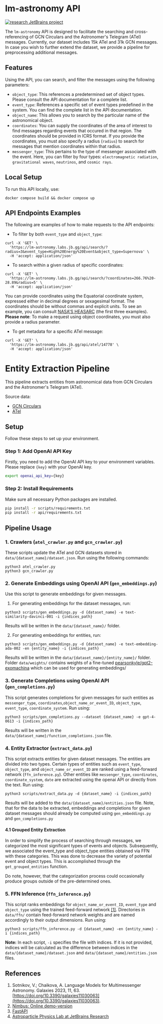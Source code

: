 # lm-astronomy API

[![research JetBrains project](https://jb.gg/badges/research.svg)](https://confluence.jetbrains.com/display/ALL/JetBrains+on+GitHub)

The `lm-astronomy` API is designed to facilitate the searching and cross-referencing of GCN Circulars and the Astronomer's Telegram (ATel) messages. Currently, our dataset includes 15k ATel and 31k GCN messages. In case you wish to further extend the dataset, we provide a pipeline for preprocessing additional messages.

## Features

Using the API, you can search, and filter the messages using the following parameters:

- `object_type`: This references a predetermined set of object types. Please consult the API documentation for a complete list.
- `event_type`: References a specific set of event types predefined in the system. You can find the complete list in the API documentation.
- `object_name`: This allows you to search by the particular name of the astronomical object.
- `coordinates`: You can supply the coordinates of the area of interest to find messages regarding events that occured in that region. The coordinates should be provided in ICRS format. If you provide the coordinates, you must also specify a radius (`radius`) to search for messages that mention coordinates within that radius.
- `messenger_type`: This pertains to the type of messenger associated with the event. Here, you can filter by four types: `electromagnetic radiation`, `gravitational waves`, `neutrinos`, and `cosmic rays`.

## Local Setup

To run this API locally, use:

```
docker compose build && docker compose up
```

## API Endpoints Examples

The following are examples of how to make requests to the API endpoints:

- To filter by both `event_type` and `object_type`:

```
curl -X 'GET' \
  'https://lm-astronomy.labs.jb.gg/api/search/?radius=3&event_type=High%20Energy%20Event&object_type=Supernova' \
  -H 'accept: application/json'
```

- To search within a given radius of specific coordinates:

```
curl -X 'GET' \
  'https://lm-astronomy.labs.jb.gg/api/search/?coordinates=266.76%20-28.89&radius=5' \
  -H 'accept: application/json'
```

You can provide coordinates using the Equatorial coordinate system, expressed either in decimal degrees or sexagesimal format. The coordinates should be without commas and explicit units. To see an example, you can consult [NASA'S HEASARC](https://heasarc.gsfc.nasa.gov/Tools/name_or_coordinates_help.html) (the first three examples).
**Please note**: To make a request using object coordinates, you must also provide a radius parameter.

- To get metadata for a specific ATel message:

```
curl -X 'GET' \
  'https://lm-astronomy.labs.jb.gg/api/atel/14778' \
  -H 'accept: application/json'
```

# Entity Extraction Pipeline

This pipeline extracts entities from astronomical data from GCN Circulars and the Astronomer's Telegram (ATel).

Source data:

- [GCN Circulars](https://gcn.gsfc.nasa.gov)
- [ATel](https://www.astronomerstelegram.org)

## Setup

Follow these steps to set up your environment.

### Step 1: Add OpenAI API Key

Firstly, you need to add the OpenAI API key to your environment variables.
Please replace `{key}` with your OpenAI key.

```sh
export openai_api_key={key}
```

### Step 2: Install Requirements

Make sure all necessary Python packages are installed.

```sh
pip install -r scripts/requirements.txt
pip install -r api/requirements.txt
```

## Pipeline Usage

### 1. Crawlers (`atel_crawler.py` and `gcn_crawler.py`)

These scripts update the ATel and GCN datasets stored in `data/{dataset_name}/dataset.json`. Run using the following
commands:

```
python3 atel_crawler.py
python3 gcn_crawler.py
```

### 2. Generate Embeddings using OpenAI API (`gen_embeddings.py`)

Use this script to generate embeddings for given messages.

1. For generating embeddings for the dataset messages, run:

```
python3 scripts/gen_embeddings.py -d {dataset_name} -e text-similarity-davinci-001 -i {indices_path}
```

Results will be written in the `data/{dataset_name}/` folder.

2. For generating embeddings for entities, run:

```
python3 scripts/gen_embeddings.py -d {dataset_name} -e text-embedding-ada-002 -en {entity_name} -i {indices_path}
```

Results will be written in the `data/{dataset_name}/{entity_name}/` folder.
Folder `data/weights/` contains weights of a
fine-tuned [pearsonkyle/gpt2-exomachina](https://huggingface.co/pearsonkyle/gpt2-exomachina) which can be used for
generating embeddings/

### 3. Generate Completions using OpenAI API (`gen_completions.py`)

This script generates completions for given messages for such entities
as `messenger_type`, `coordinates`,`object_name_or_event_ID`, `object_type`, `event_type`, `coordinate_system`. Run
using:

```
python3 scripts/gen_completions.py --dataset {dataset_name} -e gpt-4-0613 -i {indices_path}
```

Results will be written in the `data/{dataset_name}/function_completions.json` file.

### 4. Entity Extractor (`extract_data.py`)

This script extracts entities for given dataset messages. The entities are divided into two types. Certain types of
entities such as `event_type`, `object_type`, and `object_name_or_event_ID` are ranked using a feed-forward
network (`ffn_inference.py`). Other entities like `messenger_type`, `coordinates`, `coordinate_system`, `date` are
extracted using the openai API or directly from the text. Run using:

```
python3 scripts/extract_data.py -d {dataset_name} -i {indices_path}
```

Results will be added to the `data/{dataset_name}/entities.json` file.
Note, that for the data to be extracted, embeddings and completions for given dataset messages should already be
computed using `gen_embeddings.py` and `gen_completions.py`

#### 4.1 Grouped Entity Extraction

In order to simplify the process of searching through messages, we categorized the most significant types of events and
objects. Subsequently, we associated the event_type and object_type entities obtained via FFN with these categories.
This was done to decrease the variety of potential event and object types. This is accomplished through
the `get_grouped_entities` function.

Do note, however, that the categorization process could occasionally produce groups outside of
the pre-determined ones.

### 5. FFN Inference (`ffn_inference.py`)

This script ranks embeddings for `object_name_or_event_ID`, `event_type` and `object_type` using the trained
feed-forward network [[1]](#1). Directories in `data/ffn/` contain feed-forward network weights and are named
accordingly to their output dimensions. Run using:

```
python3 scripts/ffn_inference.py -d {dataset_name} -en {entity_name} -i {indices_path}
```

**Note:** In each script, `-i` specifies the file with indices. If it is not provided, indices will be calculated as the
difference between indices in the `data/{dataset_name}/dataset.json` and `data/{dataset_name}/entities.json` files.

## References

1. Sotnikov, V.; Chaikova, A. Language Models for Multimessenger Astronomy. Galaxies 2023, 11, 63. 
   [https://doi.org/10.3390/galaxies11030063](https://doi.org/10.3390/galaxies11030063).
2. [Nimbus: Online demo-version](https://lm-astronomy.labs.jb.gg/) 
3. [FastAPI](https://lm-astronomy.labs.jb.gg/docs)
4. [Astroparticle Physics Lab at JetBrains Research](https://lp.jetbrains.com/research/astroparticle-physics/)

